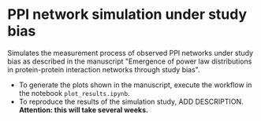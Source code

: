 # PPI network simulation under study bias

Simulates the measurement process of observed PPI networks under study bias as described in the manuscript 
"Emergence of power law distributions in protein-protein interaction networks through study bias".

- To generate the plots shown in the manuscript, execute the workflow in the notebook `plot_results.ipynb`.
- To reproduce the results of the simulation study, ADD DESCRIPTION. **Attention: this will take several weeks.**

